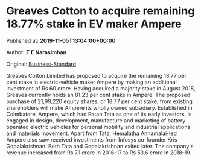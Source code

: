
# Greaves Cotton to acquire remaining 18.77% stake in EV maker Ampere

Published at: **2019-11-05T13:04:00+00:00**

Author: **T E Narasimhan**

Original: [Business-Standard](https://www.business-standard.com/article/companies/greaves-cotton-to-acquire-remaining-18-77-stake-in-ev-maker-ampere-119110501398_1.html)

Greaves Cotton Limited has proposed to acquire the remaining 18.77 per cent stake in electric-vehicle maker Ampere by making an additional investment of Rs 60 crore. Having acquired a majority stake in August 2018, Greaves currently holds an 81.23 per cent stake in Ampere. The proposed purchase of 21,99,220 equity shares, or 18.77 per cent stake, from existing shareholders will make Ampere its wholly owned subsidiary.
Established in Coimbatore, Ampere, which had Ratan Tata as one of its early investors, is engaged in design, development, manufacture and marketing of battery-operated electric vehicles for personal mobility and industrial applications and materials movement.
Apart from Tata, Hemalatha Annamalai-led Ampere also saw received investments from Infosys co-founder Kris Gopalakrishnan. Both Tata and Gopalakrishnan exited later.
The company's revenue increased from Rs 7.1 crore in 2016-17 to Rs 53.6 crore in 2018-19.
